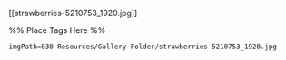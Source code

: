 <span class='gallery-span-info'> [[strawberries-5210753_1920.jpg]] </span>

%% Place Tags Here %%
```gallery-info
imgPath=030 Resources/Gallery Folder/strawberries-5210753_1920.jpg
```
